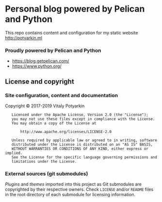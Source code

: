# Personal blog powered by Pelican and Python

This repo contains content and configuration for my static website <http://potyarkin.ml>

### Proudly powered by Pelican and Python

- <https://blog.getpelican.com/>
- <https://www.python.org/>


## License and copyright

### Site configuration, content and documentation

Copyright © 2017-2019 Vitaly Potyarkin
```
   Licensed under the Apache License, Version 2.0 (the "License");
   you may not use these files except in compliance with the License.
   You may obtain a copy of the License at

       http://www.apache.org/licenses/LICENSE-2.0

   Unless required by applicable law or agreed to in writing, software
   distributed under the License is distributed on an "AS IS" BASIS,
   WITHOUT WARRANTIES OR CONDITIONS OF ANY KIND, either express or implied.
   See the License for the specific language governing permissions and
   limitations under the License.
```

### External sources (git submodules)

*Plugins* and *themes* imported into this project as Git submodules are
copyrighted by their respective owners. Check `LICENSE` and/or `README` files
in the root directory of each submodule for licensing information.
